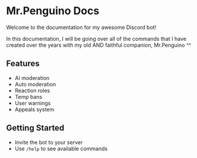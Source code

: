 # Mr.Penguino Docs

Welcome to the documentation for my awesome Discord bot!

In this documentation, I will be going over all of the commands that I have created over the years with
my old AND faithful companion, Mr.Penguino ^^

## Features
- AI moderation
- Auto moderation
- Reaction roles
- Temp bans
- User warnings
- Appeals system

## Getting Started
- Invite the bot to your server
- Use `/help` to see available commands